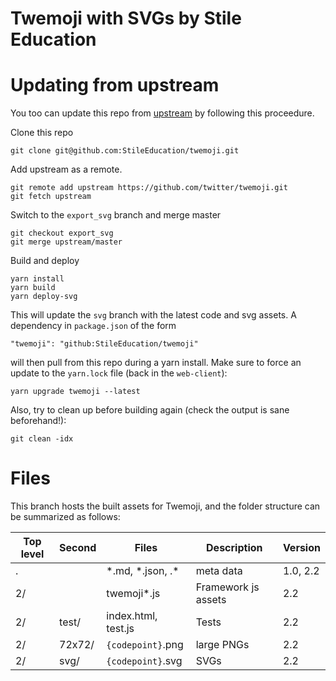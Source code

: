 Twemoji with SVGs by Stile Education
====================================

# Updating from upstream
You too can update this repo from [upstream](github.com/twitter/twemoji) by following this proceedure.

Clone this repo
```
git clone git@github.com:StileEducation/twemoji.git
```
Add upstream as a remote.
```
git remote add upstream https://github.com/twitter/twemoji.git
git fetch upstream
```
Switch to the `export_svg` branch and merge master
```
git checkout export_svg
git merge upstream/master
```
Build and deploy
```
yarn install
yarn build
yarn deploy-svg
```
This will update the `svg` branch with the latest code and svg assets.
A dependency in `package.json` of the form
```
"twemoji": "github:StileEducation/twemoji"
```
will then pull from this repo during a yarn install.
Make sure to force an update to the `yarn.lock` file (back in the `web-client`):
```
yarn upgrade twemoji --latest
```

Also, try to clean up before building again (check the output is sane beforehand!):
```
git clean -idx
```

# Files
This branch hosts the built assets for Twemoji, and the folder structure can be summarized as follows:

| Top level     | Second | Files               | Description                                                                                | Version     |
| ------------- | ------ | ------------------- | ------------------------------------------------------------------------------------------ | ----------- |
| .             |        | \*.md, *.json, .\*  | meta data                                                                                  | 1.0, 2.2    |
| 2/            |        | twemoji*.js         | Framework js assets                                                                        | 2.2         |
| 2/            | test/  | index.html, test.js | Tests                                                                                      | 2.2         |
| 2/            | 72x72/ | `{codepoint}`.png   | large PNGs                                                                                 | 2.2         |
| 2/            | svg/   | `{codepoint}`.svg   | SVGs                                                                                       | 2.2         |
